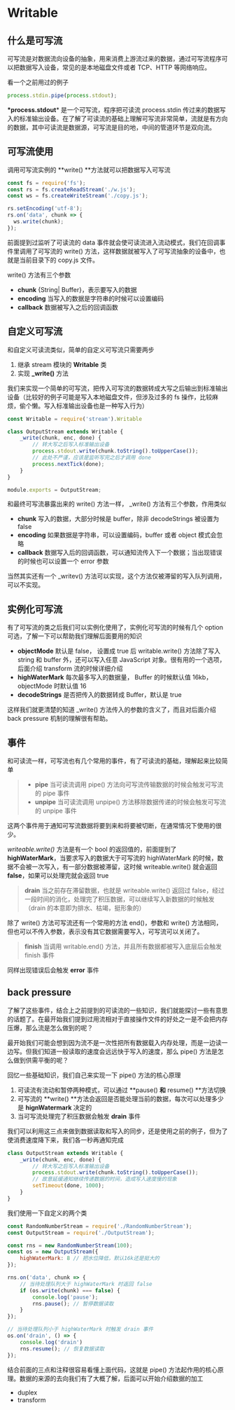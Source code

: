 # Writable

## 什么是可写流

可写流是对数据流向设备的抽象，用来消费上游流过来的数据，通过可写流程序可以把数据写入设备，常见的是本地磁盘文件或者 TCP、HTTP 等网络响应。

看一个之前用过的例子

```javascript
process.stdin.pipe(process.stdout);
```

**\*process.stdout*** 是一个可写流，程序把可读流 process.stdin 传过来的数据写入的标准输出设备。在了解了可读流的基础上理解可写流非常简单，流就是有方向的数据，其中可读流是数据源，可写流是目的地，中间的管道环节是双向流。

## 可写流使用

调用可写流实例的 **write() **方法就可以把数据写入可写流

```javascript
const fs = require('fs');
const rs = fs.createReadStream('./w.js');
const ws = fs.createWriteStream('./copy.js');

rs.setEncoding('utf-8');
rs.on('data', chunk => {
  ws.write(chunk);
});
```

前面提到过监听了可读流的 data 事件就会使可读流进入流动模式，我们在回调事件里调用了可写流的 write() 方法，这样数据就被写入了可写流抽象的设备中，也就是当前目录下的 copy.js 文件。

write() 方法有三个参数

- **chunk** {String| Buffer}，表示要写入的数据
- **encoding** 当写入的数据是字符串的时候可以设置编码
- **callback** 数据被写入之后的回调函数

## 自定义可写流

和自定义可读流类似，简单的自定义可写流只需要两步

1. 继承 stream 模块的 **Writable** 类
2. 实现 **_write()** 方法

我们来实现一个简单的可写流，把传入可写流的数据转成大写之后输出到标准输出设备（比较好的例子可能是写入本地磁盘文件，但涉及过多的 fs 操作，比较麻烦，偷个懒。写入标准输出设备也是一种写入行为）

```javascript
const Writable = require('stream').Writable

class OutputStream extends Writable {
    _write(chunk, enc, done) {
        // 转大写之后写入标准输出设备
        process.stdout.write(chunk.toString().toUpperCase());
        // 此处不严谨，应该是监听写完之后才调用 done
        process.nextTick(done);
    }
}

module.exports = OutputStream;
```

和最终可写流暴露出来的 write() 方法一样， _write() 方法有三个参数，作用类似

- **chunk** 写入的数据，大部分时候是 buffer，除非 decodeStrings 被设置为 false
- **encoding** 如果数据是字符串，可以设置编码，buffer 或者 object 模式会忽略
- **callback** 数据写入后的回调函数，可以通知流传入下一个数据；当出现错误的时候也可以设置一个 error 参数

当然其实还有一个 _writev() 方法可以实现，这个方法仅被滞留的写入队列调用，可以不实现。

## 实例化可写流

有了可写流的类之后我们可以实例化使用了，实例化可写流的时候有几个 option 可选，了解一下可以帮助我们理解后面要用的知识

- **objectMode** <Boolean> 默认是 false， 设置成 true 后 writable.write() 方法除了写入 string 和 buffer 外，还可以写入任意 JavaScript 对象。很有用的一个选项，后面介绍 transform 流的时候详细介绍
- **highWaterMark** <Number> 每次最多写入的数据量， Buffer 的时候默认值 16kb， objectMode 时默认值 16
- **decodeStrings** <Boolean> 是否把传入的数据转成 Buffer，默认是 true

这样我们就更清楚的知道 _write() 方法传入的参数的含义了，而且对后面介绍 back pressure 机制的理解很有帮助。

## 事件

和可读流一样，可写流也有几个常用的事件，有了可读流的基础，理解起来比较简单

> - **pipe** 当可读流调用 pipe() 方法向可写流传输数据的时候会触发可写流的 pipe 事件
> - **unpipe** 当可读流调用 unpipe() 方法移除数据传递的时候会触发可写流的 unpipe 事件

这两个事件用于通知可写流数据将要到来和将要被切断，在通常情况下使用的很少。



*writeable.write()* 方法是有一个 bool 的返回值的，前面提到了 **highWaterMark**，当要求写入的数据大于可写流的 highWaterMark 的时候，数据不会被一次写入，有一部分数据被滞留，这时候 writeable.write() 就会返回 **false**，如果可以处理完就会返回 true

> **drain** 当之前存在滞留数据，也就是 writeable.write() 返回过 false，经过一段时间的消化，处理完了积压数据，可以继续写入新数据的时候触发（drain 的本意即为排水、枯竭，挺形象的）



除了 write() 方法可写流还有一个常用的方法 end()，参数和 write() 方法相同，但也可以不传入参数，表示没有其它数据需要写入，可写流可以关闭了。

> **finish** 当调用 writable.end() 方法，并且所有数据都被写入底层后会触发 finish 事件



同样出现错误后会触发 **error** 事件

## back pressure

了解了这些事件，结合上之前提到的可读流的一些知识，我们就能探讨一些有意思的话题了。在最开始我们提到过用流相对于直接操作文件的好处之一是不会把内存压爆，那么流是怎么做到的呢？

最开始我们可能会想到因为流不是一次性把所有数据载入内存处理，而是一边读一边写。但我们知道一般读取的速度会远远快于写入的速度，那么 pipe()  方法是怎么做到供需平衡的呢？

回忆一些基础知识，我们自己来实现一下 pipe() 方法的核心原理

1. 可读流有流动和暂停两种模式，可以通过 **pause() **和** resume() **方法切换
2. 可写流的 **write() **方法会返回是否能处理当前的数据，每次可以处理多少是 **hignWatermark** 决定的
3. 当可写流处理完了积压数据会触发 **drain** 事件

我们可以利用这三点来做到数据读取和写入的同步，还是使用之前的例子，但为了使消费速度降下来，我们各一秒再通知完成

```javascript
class OutputStream extends Writable {
    _write(chunk, enc, done) {
        // 转大写之后写入标准输出设备
        process.stdout.write(chunk.toString().toUpperCase());
        // 故意延缓通知继续传递数据的时间，造成写入速度慢的现象
        setTimeout(done, 1000);
    }
}
```

我们使用一下自定义的两个类

```javascript
const RandomNumberStream = require('./RandomNumberStream');
const OutputStream = require('./OutputStream');

const rns = new RandomNumberStream(100);
const os = new OutputStream({
    highWaterMark: 8 // 把水位降低，默认16k还是挺大的
});

rns.on('data', chunk => {
    // 当待处理队列大于 highWaterMark 时返回 false
    if (os.write(chunk) === false) { 
        console.log('pause');
        rns.pause(); // 暂停数据读取
    }
});

// 当待处理队列小于 highWaterMark 时触发 drain 事件
os.on('drain', () => {
    console.log('drain')
    rns.resume(); // 恢复数据读取
});
```

结合前面的三点和注释很容易看懂上面代码，这就是 pipe() 方法起作用的核心原理。数据的来源的去向我们有了大概了解，后面可以开始介绍数据的加工

- duplex
- transform

​